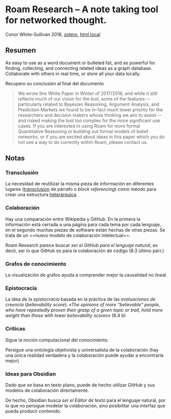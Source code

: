 # Roam Research – A note taking tool for networked thought.

Conor White-Sullivan 2018, [zotero](zotero://select/items/@white-sullivan2018), [html local](file://Users/sabhz/Zotero/storage/IL6TNU6Y/roamresearch.com.html)

## Resumen

As easy to use as a word document or bulleted list, and as powerful for finding, collecting, and connecting related ideas as a graph database. Collaborate with others in real time, or store all your data locally.

Recupero su conclusión al final del documento

 > 
 > We wrote this White Paper in Winter of 2017/2018, and while it still reflects much of our vision for the tool, some of the features -- particularly related to Bayesian Reasoning, Argument Analysis, and Prediction Markets we found to be in-fact much lower priority for the researchers and decision makers whose thinking we aim to assist -- and risked making the tool too complex for the more significant use cases.  If you are interested in using Roam for more formal Quantitative Reasoning or building out formal models of belief networks, or if you are excited about ideas in this paper which you do not see a way to do currently within Roam, please contact us.

## Notas

### Transclusión

La necesidad de reutilizar la misma pieza de información en diferentes lugares ([transclusion](transclusion.md) de párrafo o *block referencing*) como méodo para crear una estructura [heterárquica](heterarquia.md).

### Colaboración

Hay una comparación entre Wikipedia y GitHub. En la primera la información está cerrada a una página para cada tema por cada lenguaje, en el segundo muchas piezas de software están hechas de otras piezas. Se trata de un ==nuevo modelo de colaboración intelectual==.

Roam Research parece buscar *ser el GitHub para el lenguaje natural*, es decir, ser lo que GitHub es para la colaboración de código (8.3 último párr.)

### Grafos de conocimiento

La visualización de grafos ayuda a comprender mejor la causalidad no lineal

### Epistocracia

La idea de la *epistocracia* basada en la práctica de las *evaluaciones de creencia* (*believability score*): *«The opinions of more “believable” people, who have repeatedly proven their grasp of a given topic or trait, hold more weight than those with lower believability scores»* (8.4 b)

### Críticas

Sigue la noción computacional del conocimiento.

Persigue una ontología objetivista y universalista de la colaboración (hay una única realidad verdadera y la colaboración puede ayudar a encontrarla mejor).

### Ideas para Obsidian

Dado que se basa en texto plano, puede de hecho utilizar GitHub y sus modelos de colaboración directamente.

De hecho, Obsidian busca *ser el Editor de texto* para el lenguaje natural, por lo que no persigue modelar la colaboración, sino posibilitar una interfaz que pueda producir contenido.

